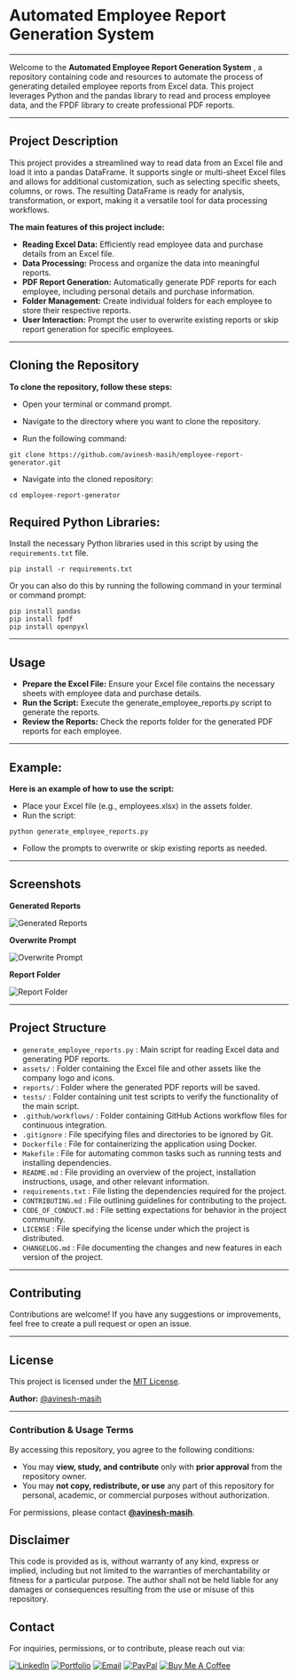 # Automated Employee Report Generation System
---
Welcome to the **Automated Employee Report Generation System** , a repository containing code and resources to automate the process of generating detailed employee reports from Excel data. This project leverages Python and the pandas library to read and process employee data, and the FPDF library to create professional PDF reports.

---

## Project Description

This project provides a streamlined way to read data from an Excel file and load it into a pandas DataFrame. It supports single or multi-sheet Excel files and allows for additional customization, such as selecting specific sheets, columns, or rows. The resulting DataFrame is ready for analysis, transformation, or export, making it a versatile tool for data processing workflows.

**The main features of this project include:**

- **Reading Excel Data:** Efficiently read employee data and purchase details from an Excel file.
- **Data Processing:** Process and organize the data into meaningful reports.
- **PDF Report Generation:** Automatically generate PDF reports for each employee, including personal details and purchase information.
- **Folder Management:** Create individual folders for each employee to store their respective reports.
- **User Interaction:** Prompt the user to overwrite existing reports or skip report generation for specific employees.

---
## Cloning the Repository

**To clone the repository, follow these steps:**

- Open your terminal or command prompt.

- Navigate to the directory where you want to clone the repository.

- Run the following command:
```
git clone https://github.com/avinesh-masih/employee-report-generator.git
```
- Navigate into the cloned repository:
```
cd employee-report-generator
```

## Required Python Libraries:
Install the necessary Python libraries used in this script by using the `requirements.txt` file. 

```
pip install -r requirements.txt
```

Or you can also do this by running the following command in your terminal or command prompt:
```
pip install pandas
pip install fpdf
pip install openpyxl
```

---

## Usage

- **Prepare the Excel File:** Ensure your Excel file contains the necessary sheets with employee data and purchase details.
- **Run the Script:** Execute the generate_employee_reports.py script to generate the reports.
- **Review the Reports:** Check the reports folder for the generated PDF reports for each employee.

---

## Example:

**Here is an example of how to use the script:**

- Place your Excel file (e.g., employees.xlsx) in the assets folder.
- Run the script:

```
python generate_employee_reports.py
```

- Follow the prompts to overwrite or skip existing reports as needed.

---

## Screenshots

**Generated Reports**

![Generated Reports](assets/test_project-report.png)

**Overwrite Prompt**

![Overwrite Prompt](assets/testing_code.png)

**Report Folder**

![Report Folder](assets/testing_folder.png)

---

## Project Structure

- `generate_employee_reports.py` : Main script for reading Excel data and generating PDF reports.
- `assets/` : Folder containing the Excel file and other assets like the company logo and icons.
- `reports/` : Folder where the generated PDF reports will be saved.
- `tests/` : Folder containing unit test scripts to verify the functionality of the main script.
- `.github/workflows/` : Folder containing GitHub Actions workflow files for continuous integration.
- `.gitignore` : File specifying files and directories to be ignored by Git.
- `Dockerfile` : File for containerizing the application using Docker.
- `Makefile` : File for automating common tasks such as running tests and installing dependencies.
- `README.md` : File providing an overview of the project, installation instructions, usage, and other relevant information.
- `requirements.txt` : File listing the dependencies required for the project.
- `CONTRIBUTING.md` : File outlining guidelines for contributing to the project.
- `CODE_OF_CONDUCT.md` : File setting expectations for behavior in the project community.
- `LICENSE` : File specifying the license under which the project is distributed.
- `CHANGELOG.md` : File documenting the changes and new features in each version of the project.

---

## Contributing

Contributions are welcome! If you have any suggestions or improvements, feel free to create a pull request or open an issue.

---

## License
This project is licensed under the [MIT License](LICENSE).  

**Author:** [@avinesh-masih](https://github.com/avinesh-masih)

---

### Contribution & Usage Terms
By accessing this repository, you agree to the following conditions:  
- You may **view, study, and contribute** only with **prior approval** from the repository owner.  
- You may **not copy, redistribute, or use** any part of this repository for personal, academic, or commercial purposes without authorization.  

For permissions, please contact **[@avinesh-masih](#contact)**.

## Disclaimer 

This code is provided as is, without warranty of any kind, express or implied, including but not limited to the warranties of merchantability or fitness for a particular purpose. The author shall not be held liable for any damages or consequences resulting from the use or misuse of this repository.

## Contact

For inquiries, permissions, or to contribute, please reach out via:  

[![LinkedIn](https://img.shields.io/badge/LinkedIn-0077B5?style=for-the-badge&logo=linkedin&logoColor=white)](https://www.linkedin.com/in/avineshlko/)  [![Portfolio](https://img.shields.io/badge/Portfolio-000000?style=for-the-badge&logo=githubpages&logoColor=white)](https://avinesh-masih.github.io/)  [![Email](https://img.shields.io/badge/Email-D14836?style=for-the-badge&logo=gmail&logoColor=white)](mailto:skmasih11@gmail.com)  [![PayPal](https://img.shields.io/badge/PayPal-009CDE?style=for-the-badge&logo=paypal&logoColor=white)](https://paypal.me/AVINESHMASIH)  [![Buy Me A Coffee](https://img.shields.io/badge/Buy%20Me%20A%20Coffee-FFDD00?style=for-the-badge&logo=buy-me-a-coffee&logoColor=black)](https://buymeacoffee.com/avineshlko)
